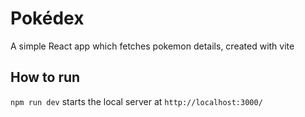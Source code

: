 # Pokédex
A simple React app which fetches pokemon details, created with vite

## How to run
`npm run dev` starts the local server at `http://localhost:3000/`
